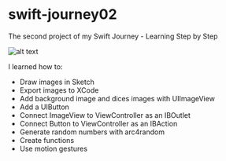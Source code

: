 # swift-journey02
The second project of my Swift Journey - Learning Step by Step

![alt text](https://github.com/lkameya/swift-journey02/blob/master/simulator.gif)

I learned how to:

- Draw images in Sketch
- Export images to XCode
- Add background image and dices images with UIImageView
- Add a UIButton
- Connect ImageView to ViewController as an IBOutlet
- Connect Button to ViewController as an IBAction
- Generate random numbers with arc4random
- Create functions
- Use motion gestures

